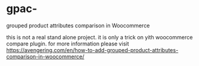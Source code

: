 # gpac-
grouped product attributes comparison in Woocommerce

this is not a real stand alone project. it is only a trick on yith woocommerce compare plugin. 
for more information please visit 
https://avengering.com/en/how-to-add-grouped-product-attributes-comparison-in-woocommerce/
